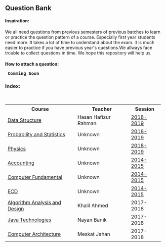 <h2> Question Bank</h2>
<b><h4>Inspiration:</h4></b>

We all need questions from previous semesters of previous batches to learn or practice the question pattern of a course. Especially first year students need more. It takes a lot of time to understand about the exam. It is much easier to practice if you have previous year's questions.We allways face trouble to collect questions in time. We hope this repository will help us.

<b><h4>How to attach a question:</h></b>
<pre> <b>Comming Soon</b></pre>

<h3>Index:</h4></br>
<table>
    <tr>
        <th>Course</th>
        <th>Teacher</th>
        <th>Session</th>
    </tr>
    <tr>
        <td><a href="./Assets/Data-Structure">Data Structure</a></td>
        <td>Hasan Hafizur Rahman</td>
        <td><a href="./Assets/Data-Structure/2018-2019">2018-2019</a></td>
    </tr>
    <tr>
        <td><a href="./Assets/Probability-and-statistics">Probability and Statistics</a></td>
        <td>Unknown</td>
        <td><a href="./Assets/Probability-and-statistics/2018-2019">2018-2019</a></td>
    </tr>
    <tr>
        <td><a href="./Assets/Physics">Physics</a></td>
        <td>Unknown</td>
        <td><a href="./Assets/Physics/2018-2019">2018-2019</a></td>
    </tr>
    <tr>
        <td><a href="./Assets/Accounting">Accounting</a></td>
        <td>Unknown</td>
        <td><a href="./Assets/Accounting/2014-2015">2014-2015</a></td>
    </tr>
    <tr>
        <td><a href="./Assets/Computer%20Fundamental">Computer Fundamental</a></td>
        <td>Unknown</td>
        <td><a href="./Assets/Computer%20Fundamental/2014-2015">2014-2015</a></td>
    </tr>
    <tr>
        <td><a href="./Assets/ECD">ECD</a></td>
        <td>Unknown</td>
        <td><a href="./Assets/ECD/2014-2015">2014-2015</a></td>
    </tr>
    <tr>
        <td><a href="./Assets/PDF/Algorithm.pdf">Algorithm Analysis and Design</a></td>
        <td>Khalil Ahmed</td>
        <td>2017-2018</td>
    </tr>
    <tr>
        <td><a href="./Assets/PDF/Algorithm.pdf">Java Technologies</a></td>
        <td>Nayan Banik</td>
        <td>2017-2018</td>
    </tr>
    <tr>
        <td><a href="./Assets/PDF/Algorithm.pdf">Computer Architecture</a></td>
        <td>Meskat Jahan</td>
        <td>2017-2018</td>
    </tr>
</table>
